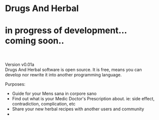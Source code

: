 
# Drugs And Herbal

<h1> in progress of development... coming soon.. </h1>

<br><br>
Version v0.01a<br>
Drugs And Herbal software is open source. It is free, means you can develop nor rewrite it into another programming language. <br>

Purposes:
- Guide for your Mens sana in corpore sano
- Find out what is your Medic Doctor's Prescription about. ie: side effect, contradiction, complication, etc
- Share your new herbal recipes with another users and community
- 


